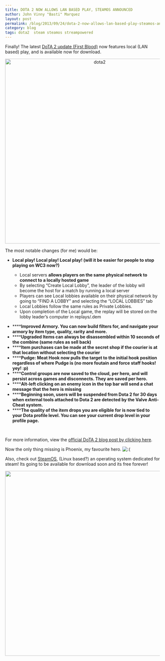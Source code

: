 ```yaml
---
title: DOTA 2 NOW ALLOWS LAN BASED PLAY, STEAMOS ANNOUNCED
author: John Vinny "Basti" Marquez
layout: post
permalink: /blog/2013/09/24/dota-2-now-allows-lan-based-play-steamos-announced/
category: blog
tags: dota2  steam steamos streampowered
---
```

Finally! The latest <a href="http://www.dota2.com/firstblood" target="_blank">DoTA 2 update (First Blood)</a> now features local (LAN based) play, and is available now for download.

<p style="text-align: center;">
  <a href="http://johnvinnymarquez.net/wp-content/uploads/2013/09/dota2.jpg"><img class="aligncenter  wp-image-945" alt="dota2" src="http://johnvinnymarquez.net/wp-content/uploads/2013/09/dota2.jpg" width="600" /></a>
</p>

The most notable changes (for me) would be:

*   **Local play! Local play! Local play! (will it be easier for people to stop playing on WC3 now?)**

<ul style="list-style-type: circle;">
  <ul>
    <li>
      Local servers <strong>allows players on the same physical network to connect to a locally hosted game</strong>
    </li>
    <li>
      By selecting &#8220;Create Local Lobby&#8221;, the leader of the lobby will become the host for a match by running a local server
    </li>
    <li>
      Players can see Local lobbies available on their physical network by going to &#8220;FIND A LOBBY&#8221; and selecting the &#8220;LOCAL LOBBIES&#8221; tab
    </li>
    <li>
      Local Lobbies follow the same rules as Private Lobbies.
    </li>
    <li>
      Upon completion of the Local game, the replay will be stored on the lobby leader&#8217;s computer in replays/<match-id>.dem
    </li>
  </ul>
</ul>

*   ******Improved Armory. You can now build filters for, and navigate your armory by item type, quality, rarity and more.**
*   ******Upgraded Items can always be disassembled within 10 seconds of the combine (same rules as sell back)**
*   ******Item purchases can be made at the secret shop if the courier is at that location without selecting the courier**
*   ******Pudge: Meat Hook now pulls the target to the initial hook position regardless of where Pudge is (no more foutain and force staff hooks! yey! :p)**
*   ******Control groups are now saved to the cloud, per hero, and will persist across games and disconnects. They are saved per hero.**
*   ******Alt-left clicking on an enemy icon in the top bar will send a chat message that the hero is missing**
*   ******Beginning soon, users will be suspended from Dota 2 for 30 days when external tools attached to Dota 2 are detected by the Valve Anti-Cheat system.**
*   ******The quality of the item drops you are eligible for is now tied to your Dota profile level. You can see your current drop level in your profile page.**

&nbsp;

For more information, view the <a href="http://www.dota2.com/firstblood" target="_blank">official DoTA 2 blog post by clicking here</a>.

Now the only thing missing is Phoenix, my favourite hero. <img src="http://johnvinnymarquez.net/wp-includes/images/smilies/icon_sad.gif" alt=":(" class="wp-smiley" /> 

Also, check out <a href="http://store.steampowered.com/livingroom/SteamOS/" target="_blank">SteamOS</a>, (Linux based?) an operating system dedicated for steam! Its going to be available for download soon and its free forever!

<p style="text-align: center;">
  <a href="http://johnvinnymarquez.net/wp-content/uploads/2013/09/Screen-Shot-2013-09-24-at-11.04.56-AM.png"><img class="aligncenter  wp-image-946" alt="" src="http://johnvinnymarquez.net/wp-content/uploads/2013/09/Screen-Shot-2013-09-24-at-11.04.56-AM-1024x693.png" width="600" /></a>
</p>